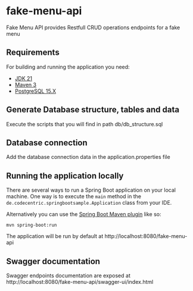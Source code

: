 # fake-menu-api

Fake Menu API provides Restfull CRUD operations endpoints for a fake menu

## Requirements

For building and running the application you need:

- [JDK 21](https://www.oracle.com/java/technologies/downloads/#java21)
- [Maven 3](https://maven.apache.org)
- [PostgreSQL 15.X](https://www.postgresql.org/ftp/source/v15.6/)

## Generate Database structure, tables and data

Execute the scripts that you will find in path db/db_structure.sql

## Database connection

Add the database connection data in the application.properties file

## Running the application locally

There are several ways to run a Spring Boot application on your local machine. One way is to execute the `main` method in the `de.codecentric.springbootsample.Application` class from your IDE.

Alternatively you can use the [Spring Boot Maven plugin](https://docs.spring.io/spring-boot/docs/current/reference/html/build-tool-plugins-maven-plugin.html) like so:

```shell
mvn spring-boot:run
```

The application will be run by default at http://localhost:8080/fake-menu-api

## Swagger documentation

Swagger endpoints documentation are exposed at http://localhost:8080/fake-menu-api/swagger-ui/index.html
